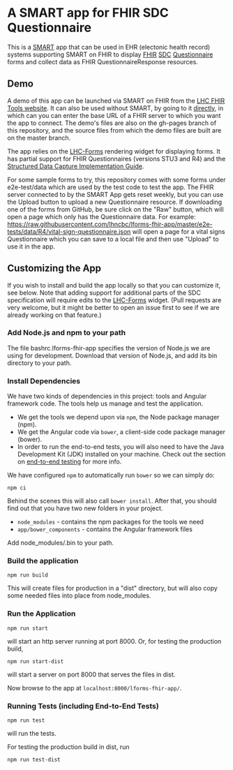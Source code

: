 # A SMART app for FHIR SDC Questionnaire

This is a [SMART](http://docs.smarthealthit.org/) app that can be used in
EHR (electonic health record) systems supporting SMART on FHIR to display
[FHIR](http://hl7.org/fhir/)
[SDC](http://hl7.org/fhir/uv/sdc/2018Sep/index.html)
[Questionnaire](http://hl7.org/fhir/uv/sdc/2018Sep/sdc-questionnaire.html) forms
and collect data as FHIR QuestionnaireResponse resources.

## Demo
A demo of this app can be launched via SMART
on FHIR from the [LHC FHIR Tools website](https://lhcforms.nlm.nih.gov/sdc).  It can
also be used without SMART, by going to it
[directly](https://lhcforms.nlm.nih.gov/lforms-fhir-app/), in which can you can
enter the base URL of a FHIR server to which you want the app to connect.
The demo's files are also on the gh-pages branch of this repository, and the
source files from which the demo files are built are on the master branch.

The app relies on the [LHC-Forms](http://lhncbc.github.io/lforms/) rendering
widget for displaying forms.  It has partial support for FHIR Questionnaires
(versions STU3 and R4) and the [Structured Data Capture Implementation
Guide](http://build.fhir.org/ig/HL7/sdc/).

For some sample forms to try, this repository comes with some forms under
e2e-test/data which are used by the test code to test the app.  The FHIR server
connected to by the SMART App gets reset weekly, but you can use the Upload
button to upload a new Questionnaire resource.  If downloading one of the forms
from GitHub, be sure click on the "Raw" button, which will open a page which
only has the Questionnaire data.  For example:
https://raw.githubusercontent.com/lhncbc/lforms-fhir-app/master/e2e-tests/data/R4/vital-sign-questionnaire.json
will open a page for a vital signs Questionnaire which you can save to a local
file and then use "Upload" to use it in the app.

## Customizing the App

If you wish to install and build the app locally so that you can customize it,
see below.  Note that adding support for additional parts of the SDC specification will
require edits to the [LHC-Forms](http://lhncbc.github.io/lforms/) widget.  (Pull
requests are very welcome, but it might be better to open an issue first to see
if we are already working on that feature.)

### Add Node.js and npm to your path
The file bashrc.lforms-fhir-app specifies the version of Node.js we are using
for development.  Download that version of Node.js, and add its bin directory to
your path.

### Install Dependencies

We have two kinds of dependencies in this project: tools and Angular framework code. The tools help
us manage and test the application.

* We get the tools we depend upon via `npm`, the Node package manager (npm).
* We get the Angular code via `bower`, a client-side code package manager (bower).
* In order to run the end-to-end tests, you will also need to have the
  Java Development Kit (JDK) installed on your machine. Check out the section on
  [end-to-end testing](#e2e-testing) for more info.

We have configured `npm` to automatically run `bower` so we can simply do:

```
npm ci
```

Behind the scenes this will also call `bower install`. After that, you should find out that you have
two new folders in your project.

* `node_modules` - contains the npm packages for the tools we need
* `app/bower_components` - contains the Angular framework files

Add node_modules/.bin to your path.

### Build the application
```
npm run build
```
This will create files for production in a "dist" directory, but will also copy
some needed files into place from node_modules.

### Run the Application
```
npm run start
```
will start an http server running at port 8000.  Or, for testing the
production build,

```
npm run start-dist
```
will start a server on port 8000 that serves the files in dist.

Now browse to the app at `localhost:8000/lforms-fhir-app/`.

<a name="e2e-testing"></a>
### Running Tests (including End-to-End Tests)
```
npm run test
```
will run the tests.

For testing the production build in dist, run
```
npm run test-dist
```
